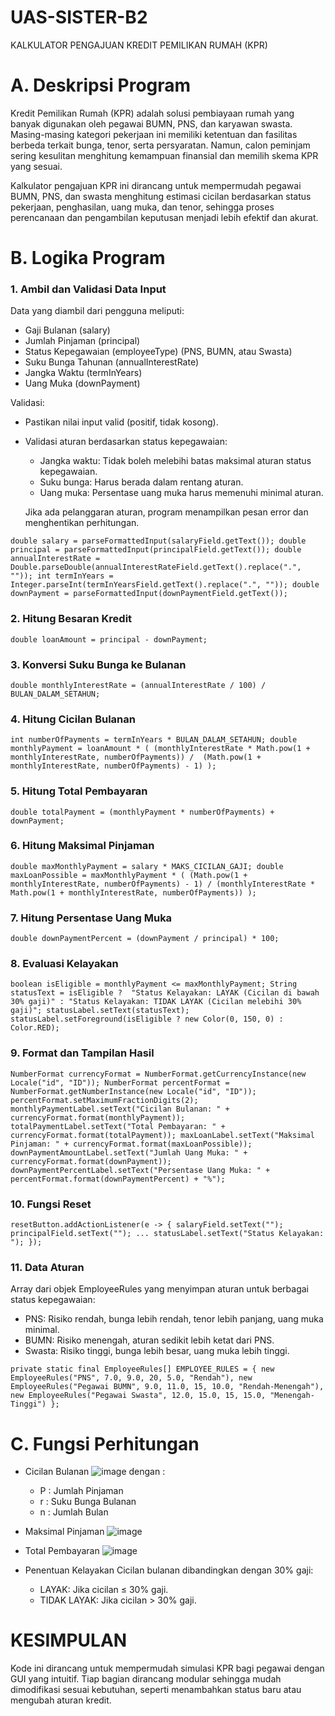 # UAS-SISTER-B2
KALKULATOR PENGAJUAN KREDIT PEMILIKAN RUMAH (KPR)

# A. Deskripsi Program
Kredit Pemilikan Rumah (KPR) adalah solusi pembiayaan rumah yang banyak digunakan oleh pegawai BUMN, PNS, dan karyawan swasta. Masing-masing kategori pekerjaan ini memiliki ketentuan dan fasilitas berbeda terkait bunga, tenor, serta persyaratan. Namun, calon peminjam sering kesulitan menghitung kemampuan finansial dan memilih skema KPR yang sesuai.

Kalkulator pengajuan KPR ini dirancang untuk mempermudah pegawai BUMN, PNS, dan swasta menghitung estimasi cicilan berdasarkan status pekerjaan, penghasilan, uang muka, dan tenor, sehingga proses perencanaan dan pengambilan keputusan menjadi lebih efektif dan akurat.

# B. Logika Program
### 1. Ambil dan Validasi Data Input
Data yang diambil dari pengguna meliputi:
- Gaji Bulanan (salary)
- Jumlah Pinjaman (principal)
- Status Kepegawaian (employeeType) (PNS, BUMN, atau Swasta)
- Suku Bunga Tahunan (annualInterestRate)
- Jangka Waktu (termInYears)
- Uang Muka (downPayment)

Validasi:
- Pastikan nilai input valid (positif, tidak kosong).
- Validasi aturan berdasarkan status kepegawaian:
  - Jangka waktu: Tidak boleh melebihi batas maksimal aturan status kepegawaian.
  - Suku bunga: Harus berada dalam rentang aturan.
  - Uang muka: Persentase uang muka harus memenuhi minimal aturan.

  Jika ada pelanggaran aturan, program menampilkan pesan error dan menghentikan perhitungan.
  
`double salary = parseFormattedInput(salaryField.getText());
double principal = parseFormattedInput(principalField.getText());
double annualInterestRate = Double.parseDouble(annualInterestRateField.getText().replace(".", ""));
int termInYears = Integer.parseInt(termInYearsField.getText().replace(".", ""));
double downPayment = parseFormattedInput(downPaymentField.getText());`

### 2. Hitung Besaran Kredit
`double loanAmount = principal - downPayment;`

### 3. Konversi Suku Bunga ke Bulanan
`double monthlyInterestRate = (annualInterestRate / 100) / BULAN_DALAM_SETAHUN;`

### 4. Hitung Cicilan Bulanan
`int numberOfPayments = termInYears * BULAN_DALAM_SETAHUN;
double monthlyPayment = loanAmount * (
    (monthlyInterestRate * Math.pow(1 + monthlyInterestRate, numberOfPayments)) / 
    (Math.pow(1 + monthlyInterestRate, numberOfPayments) - 1)
);`

### 5. Hitung Total Pembayaran
`double totalPayment = (monthlyPayment * numberOfPayments) + downPayment;`

### 6. Hitung Maksimal Pinjaman
`double maxMonthlyPayment = salary * MAKS_CICILAN_GAJI;
double maxLoanPossible = maxMonthlyPayment * (
    (Math.pow(1 + monthlyInterestRate, numberOfPayments) - 1) /
    (monthlyInterestRate * Math.pow(1 + monthlyInterestRate, numberOfPayments))
);`

### 7. Hitung Persentase Uang Muka
`double downPaymentPercent = (downPayment / principal) * 100;`

### 8. Evaluasi Kelayakan
`boolean isEligible = monthlyPayment <= maxMonthlyPayment;
String statusText = isEligible ? 
    "Status Kelayakan: LAYAK (Cicilan di bawah 30% gaji)" :
    "Status Kelayakan: TIDAK LAYAK (Cicilan melebihi 30% gaji)";
statusLabel.setText(statusText);
statusLabel.setForeground(isEligible ? new Color(0, 150, 0) : Color.RED);`

### 9. Format dan Tampilan Hasil
`NumberFormat currencyFormat = NumberFormat.getCurrencyInstance(new Locale("id", "ID"));
NumberFormat percentFormat = NumberFormat.getNumberInstance(new Locale("id", "ID"));
percentFormat.setMaximumFractionDigits(2);`
`monthlyPaymentLabel.setText("Cicilan Bulanan: " + currencyFormat.format(monthlyPayment));
totalPaymentLabel.setText("Total Pembayaran: " + currencyFormat.format(totalPayment));
maxLoanLabel.setText("Maksimal Pinjaman: " + currencyFormat.format(maxLoanPossible));
downPaymentAmountLabel.setText("Jumlah Uang Muka: " + currencyFormat.format(downPayment));
downPaymentPercentLabel.setText("Persentase Uang Muka: " + percentFormat.format(downPaymentPercent) + "%");`

### 10. Fungsi Reset
`resetButton.addActionListener(e -> {
    salaryField.setText("");
    principalField.setText("");
    ...
    statusLabel.setText("Status Kelayakan: ");
});`

### 11. Data Aturan 
  Array dari objek EmployeeRules yang menyimpan aturan untuk berbagai status kepegawaian:
  - PNS: Risiko rendah, bunga lebih rendah, tenor lebih panjang, uang muka minimal.
  - BUMN: Risiko menengah, aturan sedikit lebih ketat dari PNS.
  - Swasta: Risiko tinggi, bunga lebih besar, uang muka lebih tinggi.

`private static final EmployeeRules[] EMPLOYEE_RULES = {
    new EmployeeRules("PNS", 7.0, 9.0, 20, 5.0, "Rendah"),
    new EmployeeRules("Pegawai BUMN", 9.0, 11.0, 15, 10.0, "Rendah-Menengah"),
    new EmployeeRules("Pegawai Swasta", 12.0, 15.0, 15, 15.0, "Menengah-Tinggi")
};`


# C. Fungsi Perhitungan
- Cicilan Bulanan
![image](https://github.com/user-attachments/assets/1a4eb7a5-d8fe-4711-b5c9-7081aa6eee64)
  dengan :
  - P : Jumlah Pinjaman
  - r : Suku Bunga Bulanan
  - n : Jumlah Bulan
    
- Maksimal Pinjaman
  ![image](https://github.com/user-attachments/assets/1d01e675-afb0-4c6c-8be4-1be56489583d)

- Total Pembayaran
  ![image](https://github.com/user-attachments/assets/368a6745-0e8e-46d6-ac9f-f5410c9ee5a8)

- Penentuan Kelayakan
  Cicilan bulanan dibandingkan dengan 30% gaji:
    - LAYAK: Jika cicilan ≤ 30% gaji.
    - TIDAK LAYAK: Jika cicilan > 30% gaji.


# KESIMPULAN
Kode ini dirancang untuk mempermudah simulasi KPR bagi pegawai dengan GUI yang intuitif. Tiap bagian dirancang modular sehingga mudah dimodifikasi sesuai kebutuhan, seperti menambahkan status baru atau mengubah aturan kredit.


